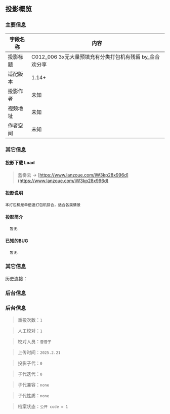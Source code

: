 ## 投影概览
### 主要信息
| 字段名称   | 内容           |
| ---------- | -------------- |
| 投影标题   |C012_006 3x无大量预填充有分类打包机有残留 by_金合欢分享               | 
| 适配版本   |1.14+               | 
| 投影作者   |未知               | 
| 视频地址   |未知               | 
| 作者空间   |未知               | 

### 其它信息

#### 投影下载 Load

> 蓝奏云 → [https://www.lanzoue.com/iW3kp28x996d](https://www.lanzoue.com/iW3kp28x996d)

#### 投影说明
    本打包机是单倍速打包机拼合，适合各类情景

#### 投影简介
      暂无

#### 已知的BUG
      暂无

### 其它信息
历史连接：[]()

### 后台信息

### 后台信息

> 重投次数：`1`

> 人工校对：`1`

> 校对人员：`音音子`

> 上传时间：`2025.2.21`

> 投影子代：`0`

> 子代迭代：`0`

> 子代兼容：`none`

> 子代性质：`none`

> 档案状态：`公开 code = 1`
